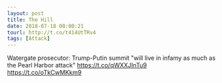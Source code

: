 ```yaml
---
layout: post
title: The Hill
date: 2018-07-18 00:00:21
tourl: http://t.co/t414UtTRv4
tags: [Attack]
---
```

Watergate prosecutor: Trump-Putin summit "will live in infamy as much as the Pearl Harbor attack" https://t.co/qWXXJInTu9 https://t.co/oTkCwMKkm9